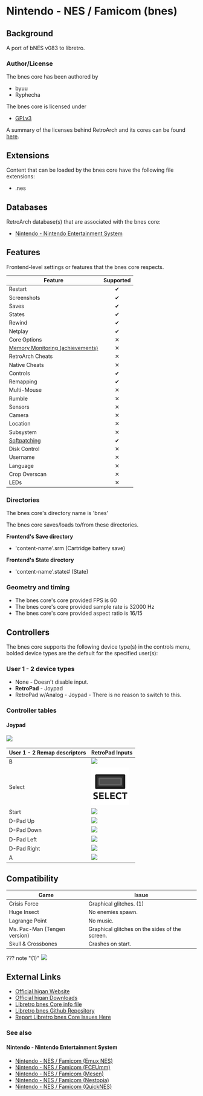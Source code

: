 # Nintendo - NES / Famicom (bnes)

## Background

A port of bNES v083 to libretro.

### Author/License

The bnes core has been authored by

- byuu
- Ryphecha

The bnes core is licensed under

- [GPLv3](https://github.com/libretro/bnes-libretro/blob/master/license)

A summary of the licenses behind RetroArch and its cores can be found [here](../development/licenses.md).

## Extensions

Content that can be loaded by the bnes core have the following file extensions:

- .nes

## Databases

RetroArch database(s) that are associated with the bnes core:

- [Nintendo - Nintendo Entertainment System](https://github.com/libretro/libretro-database/blob/master/rdb/Nintendo%20-%20Nintendo%20Entertainment%20System.rdb)

## Features

Frontend-level settings or features that the bnes core respects.

| Feature           | Supported |
|-------------------|:---------:|
| Restart           | ✔         |
| Screenshots       | ✔         |
| Saves             | ✔         |
| States            | ✔         |
| Rewind            | ✔         |
| Netplay           | ✔         |
| Core Options      | ✕         |
| [Memory Monitoring (achievements)](../guides/memorymonitoring.md) | ✕         |
| RetroArch Cheats  | ✕         |
| Native Cheats     | ✕         |
| Controls          | ✔         |
| Remapping         | ✔         |
| Multi-Mouse       | ✕         |
| Rumble            | ✕         |
| Sensors           | ✕         |
| Camera            | ✕         |
| Location          | ✕         |
| Subsystem         | ✕         |
| [Softpatching](../guides/softpatching.md) | ✔         |
| Disk Control      | ✕         |
| Username          | ✕         |
| Language          | ✕         |
| Crop Overscan     | ✕         |
| LEDs              | ✕         |

### Directories

The bnes core's directory name is 'bnes'

The bnes core saves/loads to/from these directories.

**Frontend's Save directory**

- 'content-name'.srm (Cartridge battery save)

**Frontend's State directory**

- 'content-name'.state# (State)

### Geometry and timing

- The bnes core's core provided FPS is 60
- The bnes core's core provided sample rate is 32000 Hz
- The bnes core's core provided aspect ratio is 16/15

## Controllers

The bnes core supports the following device type(s) in the controls menu, bolded device types are the default for the specified user(s):

### User 1 - 2 device types

- None - Doesn't disable input.
- **RetroPad** - Joypad
- RetroPad w/Analog - Joypad - There is no reason to switch to this.

### Controller tables

#### Joypad

![](../image/controller/nes.png)

| User 1 - 2 Remap descriptors | RetroPad Inputs                           |
|------------------------------|-------------------------------------------|
| B                            | ![](../image/retropad/retro_b.png)    |
| Select                       | ![](../image/retropad/retro_select.png)     |
| Start                        | ![](../image/retropad/retro_start.png)      |
| D-Pad Up                     | ![](../image/retropad/retro_dpad_up.png)    |
| D-Pad Down                   | ![](../image/retropad/retro_dpad_down.png)  |
| D-Pad Left                   | ![](../image/retropad/retro_dpad_left.png)  |
| D-Pad Right                  | ![](../image/retropad/retro_dpad_right.png) |
| A                            | ![](../image/retropad/retro_a.png)    |

## Compatibility

| Game                         | Issue                                          |
|------------------------------|------------------------------------------------|
| Crisis Force                 | Graphical glitches. (1)                        |
| Huge Insect                  | No enemies spawn.                              |
| Lagrange Point               | No music.                                      |
| Ms. Pac-Man (Tengen version) | Graphical glitches on the sides of the screen. |
| Skull & Crossbones           | Crashes on start.                              |

??? note "(1)"
    ![](../image/core/bnes/crisisforce.png)

## External Links

- [Official higan Website](https://byuu.org/)
- [Official higan Downloads](https://byuu.org/emulation/higan/)
- [Libretro bnes Core info file](https://github.com/libretro/libretro-super/blob/master/dist/info/bnes_libretro.info)
- [Libretro bnes Github Repository](https://github.com/libretro/bnes-libretro)
- [Report Libretro bnes Core Issues Here](https://github.com/libretro/bnes-libretro/issues)

### See also

#### Nintendo - Nintendo Entertainment System

- [Nintendo - NES / Famicom (Emux NES)](emux_nes.md)
- [Nintendo - NES / Famicom (FCEUmm)](fceumm.md)
- [Nintendo - NES / Famicom (Mesen)](mesen.md)
- [Nintendo - NES / Famicom (Nestopia)](nestopia.md)
- [Nintendo - NES / Famicom (QuickNES)](quicknes.md)
